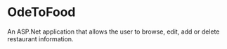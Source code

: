 # OdeToFood
An ASP.Net application that allows the user to browse, edit, add or delete restaurant information.
